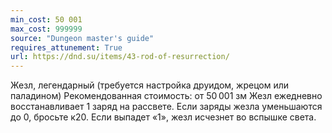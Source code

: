 ```yaml
---
min_cost: 50 001
max_cost: 999999
source: "Dungeon master's guide"
requires_attunement: True
url: https://dnd.su/items/43-rod-of-resurrection/
---
```


Жезл, легендарный (требуется настройка друидом, жрецом или паладином)
Рекомендованная стоимость: от 50 001 зм
Жезл ежедневно восстанавливает 1 заряд на рассвете. Если заряды жезла уменьшаются до 0, бросьте к20. Если выпадет «1», жезл исчезнет во вспышке света.